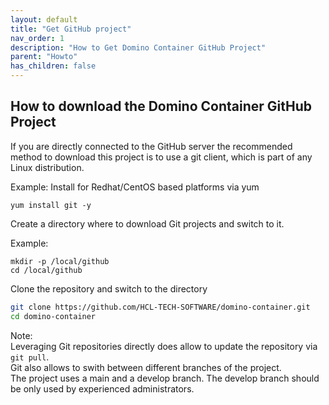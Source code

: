 ```yaml
---
layout: default
title: "Get GitHub project"
nav_order: 1
description: "How to Get Domino Container GitHub Project"
parent: "Howto"
has_children: false
---
```


## How to download the Domino Container GitHub Project

If you are directly connected to the GitHub server the recommended method to download this project is to use a git client, which is part of any Linux distribution.

Example: Install for Redhat/CentOS based platforms via yum

```
yum install git -y
```

Create a directory where to download Git projects and switch to it.

Example:

```
mkdir -p /local/github
cd /local/github
```

Clone the repository and switch to the directory

```bash
git clone https://github.com/HCL-TECH-SOFTWARE/domino-container.git 
cd domino-container
```

Note:  
Leveraging Git repositories directly does allow to update the repository via `git pull`.  
Git also allows to swith between different branches of the project.  
The project uses a main and a develop branch. The develop branch should be only used by experienced administrators.
